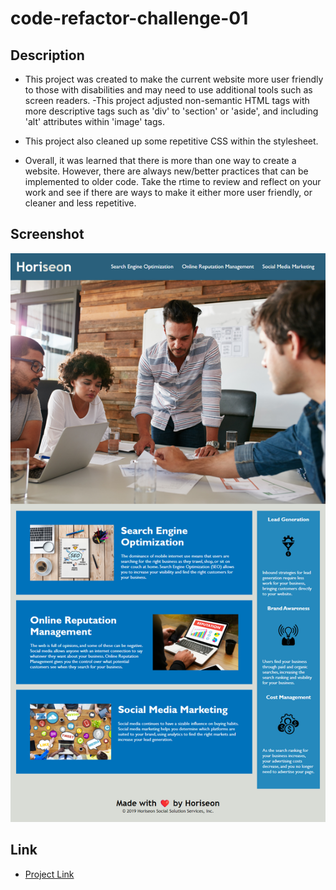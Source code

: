 # code-refactor-challenge-01

## Description

- This project was created to make the current website more user friendly to those with disabilities and may need to use additional tools such as screen readers. 
-This project adjusted non-semantic HTML tags with more descriptive tags such as 'div' to 'section' or 'aside', and including 'alt' attributes within 'image' tags.

- This project also cleaned up some repetitive CSS within the stylesheet. 

- Overall, it was learned that there is more than one way to create a website. However, there are always new/better practices that can be implemented to older code. Take the rtime to review and reflect on your work and see if there are ways to make it either more user friendly, or cleaner and less repetitive. 

## Screenshot
![Screenshot](./Assets/screencapture-meister7k-github-io-code-refactor-challenge-01-2023-03-30-14_46_30.png)

## Link
- [Project Link](https://meister7k.github.io/code-refactor-challenge-01/)